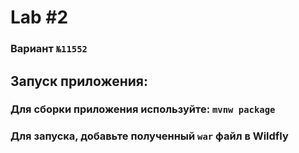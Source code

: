 # Lab #2
### Вариант `№11552`

## Запуск приложения:

### Для сборки приложения используйте: `mvnw package`
### Для запуска, добавьте полученный `war` файл в Wildfly
